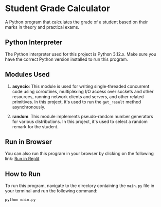 # Student Grade Calculator

A Python program that calculates the grade of a student based on their marks in theory and practical exams.

## Python Interpreter

The Python interpreter used for this project is Python 3.12.x. Make sure you have the correct Python version installed to run this program.

## Modules Used

1. **asyncio**: This module is used for writing single-threaded concurrent code using coroutines, multiplexing I/O access over sockets and other resources, running network clients and servers, and other related primitives. In this project, it's used to run the `get_result` method asynchronously.

2. **random**: This module implements pseudo-random number generators for various distributions. In this project, it's used to select a random remark for the student.

## Run in Browser

You can also run this program in your browser by clicking on the following link: [Run in Replit](https://replit.com/@AeRo7484/RAI3rdTermAssignment)

## How to Run

To run this program, navigate to the directory containing the `main.py` file in your terminal and run the following command:

```bash
python main.py

